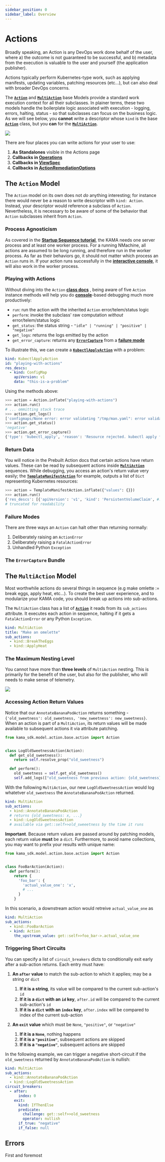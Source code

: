 ```yaml
---
sidebar_position: 0
sidebar_label: Overview
---
```


# Actions

Broadly speaking, an Action is any DevOps work done behalf of the user, where 
a) the outcome is not guaranteed to be successful, and b) metadata from the execution is
valuable to the user and yourself (the application publisher).

Actions typically perform Kubernetes-type work,
such as applying manifests, updating variables, patching resources (etc...), but 
can also deal with broader DevOps concerns.
 
The **[`Action`](#the-action-model)** and **[`MultiAction`](#the-multiaction-model)** base Models
provide a standard work execution context for all their subclasses. In plainer terms, these two
models handle the boilerplate logic associated with execution - logging, errors, halting, status - 
so that subclasses can focus on the business logic. As we will see below, you **cannot** 
write a descriptor whose `kind` is the base **[`Action`](#the-action-model)** class, but 
you **can** for the **[`MultiAction`](#the-multiaction-model)**.


![](/img/models/action.png)


There are four places you can write actions for your user to use:
1. **As Standalones** visible in the Actions page
1. **Callbacks in [Operations](/asd)**
1. **Callbacks in [ViewSpec](/)**
1. **Callbacks in [ActionRemediationOptions](/)** 








## The `Action` Model

The `Action` model on its own does not _do_ anything interesting; for instance there would 
never be a reason to write descriptor with `kind: Action`. Instead, your descriptor would reference
a subclass of `Action`. Nevertheless, it is necessary to be aware of some of the behavior that
`Action` subclasses inherit from `Action`.


### Process Agnosticism

As covered in the **[Startup Sequence tutorial](/tutorials/startup-sequence-tutorial)**, the KAMA 
needs one server process and at least one worker process. For a running NMachine, all actions 
are assumed to be long running, and therefore run in the worker process. As far as their behaviors go, 
it should not matter which process an `Action` runs in. If your action runs successfully in the 
**[interactive console](/tutorials/kama-console-tutorial)**, it will also work in the worker process.
 



### Playing with Actions

Without diving into the `Action`
**[class docs](/foo)** 
, being aware of five `Action` instance methods will help you do
**[console](/tutorials/kama-console-tutorial)**-based debugging much more productively:
- `run`: run the action _with_ the inherited `Action` error/telem/status logic
- `perform`: invoke the subclass' raw computation _without_ error/telem/status logic
- `get_status`: the status string - `"idle" | "running" | "positive" | "negative"`
- `get_logs`: returns the logs emitted by the action
- `get_error_capture`: returns any **[`ErrorCapture`](#the-errorcapture-bundle)** from a **[failure mode](#failure-modes)**


To illustrate this, we can create a 
**[`KubectlApplyAction`](/prebuilt-models/actions/kubernetes-actions#the-kubectlapplyaction-model)** with a problem:

```yaml title="examples/descriptors/actions/base-actions.yaml"
kind: KubectlApplyAction
id: "playing-with-actions"
res_descs:
  - kind: ConfigMap
    apiVersion: v1
    data: "this-is-a-problem"
```

Using the methods above:

```python title="$ python main.py console"
>>> action = Action.inflate("playing-with-actions")
>>> action.run()
# ... ommitting stack trace
>>> action.get_logs()
['configmaps/None error: error validating "/tmp/man.yaml": error validating data: ValidationError(ConfigMap.data): invalid type for io.k8s.api.core.v1.ConfigMap.data: got "string", expected "map"; if you choose to ignore these errors, turn validation off with --validate=false', 'error: error validating "/tmp/man.yaml": error validating data: ValidationError(ConfigMap.data): invalid type for io.k8s.api.core.v1.ConfigMap.data: got "string", expected "map"; if you choose to ignore these errors, turn validation off with --validate=false']
>>> action.get_status()
'negative'
>>> action.get_error_capture()
{'type': 'kubectl_apply', 'reason': 'Resource rejected. kubectl apply failed for configmaps/None', 'logs': ['error: error validating "/tmp/man.yaml": error validating data: ValidationError(ConfigMap.data): invalid type for io.k8s.api.core.v1.ConfigMap.data: got "string", expected "map"; if you choose to ignore these errors, turn validation off with --validate=false'], 'extras': {'resource_signature': {'name': None, 'kind': 'configmaps'}, 'resource': {'kind': 'ConfigMap', 'apiVersion': 'v1', 'data': 'more-wrong'}}, 'fatal': True, 'is_original': True, 'occurred_at': '2021-08-24 10:19:30.012150', 'event_vid': 'd2ca48b0-4ce3-4c21-8452-d92ae9eeca5d'}
```



### Return Data

You will notice in the Prebuilt Action docs that certain actions have return values.
These can be read by subsequent actions inside **[`MultiAction`](#the-multiaction-model)** sequences.
While debugging, you access an action's return value very easily; the 
**[`TemplateManifestAction`](/)** for example, outputs a list of `Dict` representing Kubernetes resources:

```python title="$ python main.py console"
>>> action = TemplateManifestAction.inflate({"values": {}})
>>> action.run()
{'res_descs': [{'apiVersion': 'v1', 'kind': 'PersistentVolumeClaim', #... 
# truncated for readability
```



### Failure Modes

There are three ways an `Action` can halt other than returning normally:
1. Deliberately raising an `ActionError`
1. Deliberately raising a `FatalActionError`
1. Unhandled Python `Exception` 




### The `ErrorCapture` Bundle 












## The `MultiAction` Model

Most worthwhile actions do several things in sequence (e.g make omlette := break eggs, apply heat, etc...).
To create the best user experience, and to modularize your KAMA code, you should break
up actions into sub-actions.

The `MultiAction` class has a list of **[`Action`](#the-action-model)** it reads from 
its `sub_actions` attribute. It
executes each action in sequence, halting if it gets a `FatalActionError` or any Python `Exception`. 

```yaml title="MultiAction structure"
kind: MultiAction
title: "Make an omelette"
sub_actions:
  - kind::BreakTheEggs
  - kind::ApplyHeat
```

### The Maximum Nesting Level 

You cannot have more than **three levels** of `MultiAction` nesting. This 
is primarily for the benefit of the user, but also for the publisher, who 
will needs to make sense of telemetry.

![](/img/models/multi-action-depth.png)



### Accessing Action Return Values 

Notice that our `AnnotateBananaPodAction` returns something - 
`{'old_sweetness': old_sweetness, 'new_sweetness': new_sweetness}`. When an action
is part of a `MultiAction`, its return values will be made available to subsequent actions 
it via attribute patching.

```python
from kama_sdk.model.action.base.action import Action


class LogOldSweetnessAction(Action):
  def get_old_sweetness():
  	return self.resolve_prop("old_sweetness")

  def perform():
  	old_sweetness = self.get_old_sweetness()
  	self.add_logs(["old_sweetness from previous action: {old_sweetness}"])

```

With the following `MultiAction`, our new `LogOldSweetnessAction` would log
whatetver `old_sweetness` the `AnnotateBananaPodAction` returned.


```yaml
kind: MultiAction
sub_actions:
  - kind::AnnotateBananaPodAction
  # returns {old_sweetness: x, ...}
  - kind::LogOldSweetnessAction
  # available via get::self>>old_sweeetness by the time it runs

```

**Important**. Because return values are passed around by patching models, 
each return value **must** be a `dict`. Furthermore, to avoid name collections,
you may want to prefix your results with unique name:

```python
from kama_sdk.model.action.base.action import Action


class FooBarAction(Action):
  def perform():
    return {
      'foo_bar': {
        'actual_value_one': 'x',
        # ...
      }
    }
```

In this scenario, a downstream action would retreive `actual_value_one` as

```yaml
kind: MultiAction
sub_actions:
  - kind::FooBarAction
  - kind: Action
    the_upstream_value: get::self>>foo_bar->.actual_value_one
```


### Triggering Short Circuits

You can specify a list of `circuit_breakers` dicts to conditionally exit early
after a sub-action returns. Each entry must
have:
1. **An `after` value** to match the sub-action to which it applies; may be a string or `dict`
	1. **If it is a string**, its value will be compared to the current sub-action's `id`
	1. **If it is a `dict` with an `id` key**, `after.id` will be compared to the current sub-action's `id`
	1. **If it is a `dict` with an `index` key**, `after.index` will be compared to index of the current sub-action

1. **An `exit` value** which must be `None`, `"positive"`, or `"negative"`
	1. **If it is a `None`**, nothing happens
	1. **If it is a `"positive"`**, subsequent actions are skipped
	1. **If it is a `"negative"`**, subsequent actions are skipped

In the following example, we can trigger a negative short-circuit if 
the `old_sweetness` returned by `AnnotateBananaPodAction` is nullish:

```yaml
kind: MultiAction
sub_actions:
  - kind::AnnotateBananaPodAction
  - kind::LogOldSweetnessAction
circuit_breakers:
  - after: 
  	  index: 0
	exit: 
	  kind: IfThenElse
	  predicate:
	  	challenge: get::self>>old_sweetness
	  	operator: nullish
      if_true: "negative"
      if_false: null

```




## Errors




First and foremost 

